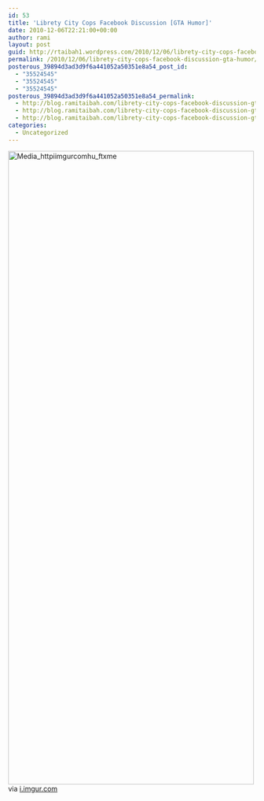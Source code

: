 ```yaml
---
id: 53
title: 'Librety City Cops Facebook Discussion [GTA Humor]'
date: 2010-12-06T22:21:00+00:00
author: rami
layout: post
guid: http://rtaibah1.wordpress.com/2010/12/06/librety-city-cops-facebook-discussion-gta-humor
permalink: /2010/12/06/librety-city-cops-facebook-discussion-gta-humor/
posterous_39894d3ad3d9f6a441052a50351e8a54_post_id:
  - "35524545"
  - "35524545"
  - "35524545"
posterous_39894d3ad3d9f6a441052a50351e8a54_permalink:
  - http://blog.ramitaibah.com/librety-city-cops-facebook-discussion-gta-hum
  - http://blog.ramitaibah.com/librety-city-cops-facebook-discussion-gta-hum
  - http://blog.ramitaibah.com/librety-city-cops-facebook-discussion-gta-hum
categories:
  - Uncategorized
---
```

<div class="posterous_bookmarklet_entry">
  <div class='p_embed p_image_embed'>
    <img alt="Media_httpiimgurcomhu_ftxme" height="1287" src="http://139.59.20.41/wp-content/uploads/2011/12/media_httpiimgurcomhu_ftxme-scaled500.jpg?w=116" width="500" />
  </div>
  
  <div class="posterous_quote_citation">
    via <a href="http://i.imgur.com/huRWL.jpg">i.imgur.com</a>
  </div></p>
</div>